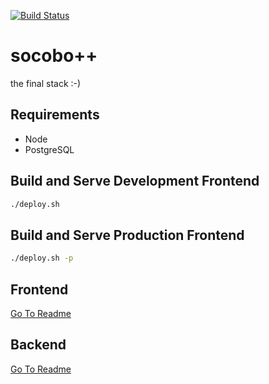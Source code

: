 [![Build Status](https://travis-ci.org/socobo/SocoboPlusPlus.svg?branch=master)](https://travis-ci.org/socobo/SocoboPlusPlus)

# socobo++
the final stack :-)

## Requirements
- Node
- PostgreSQL

## Build and Serve Development Frontend

```bash
./deploy.sh
```

## Build and Serve Production Frontend

```bash
./deploy.sh -p
```

## Frontend

[Go To Readme](client/README.md)

## Backend

[Go To Readme](server/README.md)